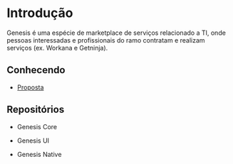 # Introdução

Genesis é uma espécie de marketplace de serviços relacionado a TI, onde pessoas interessadas e profissionais do ramo contratam e realizam serviços (ex. Workana e Getninja).

## Conhecendo 

* [Proposta](https://github.com/felipe-andersen/GENESIS/blob/main/README.md 'README')

<!--

* Protótipo UI/UX

* Código de conduta ([CODE_OF_CONDUCT](https://github.com/felipe-andersen/GENESIS/blob/main/CODE_OF_CONDUCT.md 'CODE_OF_CONDUCT'))

* Licença ([LICENSE](https://github.com/felipe-andersen/GENESIS/blob/main/LICENSE.md 'LICENSE'))

-->

## Repositórios

* Genesis Core

* Genesis UI

* Genesis Native

<!--

## Contribuidores

<table>
  <tbody>
    <tr>
      <td>
        <a href="https://github.com/felipe-andersen">
          <img src="https://avatars.githubusercontent.com/u/78663459?v=4" alt="Contribuidor" width="30px">
        </a>
      </td>
      <td>
        <a href="">
          <img src="https://encrypted-tbn0.gstatic.com/images?q=tbn:ANd9GcRl8Ea9cyIi_U8y7mgzqX1SitKtppQOzlciXA&usqp=CAU" alt="Contribuidor" width="30px">
        </a>
      </td>
    </tr>
  </tbody>
</table>

-->


